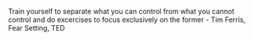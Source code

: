 Train yourself to separate what you can control from what you cannot control and do excercises to focus exclusively on the former - Tim Ferris, Fear Setting, TED
